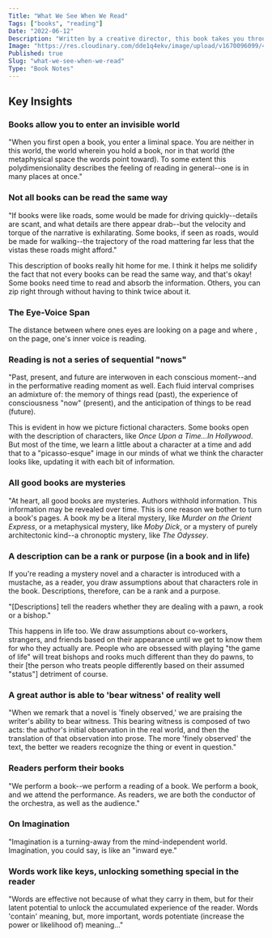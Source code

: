 ```yaml
---
Title: "What We See When We Read"
Tags: ["books", "reading"]
Date: "2022-06-12"
Description: "Written by a creative director, this book takes you through the ups and downs of, as the title suggests, what you see when you read. It's an interesting book with some neat ideas, but I felt it never came together. Maybe that's the point of the book, but I felt Mendelsund was trying to communicate how important it is we be aware of where the pictures in our minds come from when we read, but he never said that so directly."
Image: "https://res.cloudinary.com/dde1q4ekv/image/upload/v1670096099/41GUf7sxTjL._AC_SY780__c8yxzb.jpg"
Published: true
Slug: "what-we-see-when-we-read"
Type: "Book Notes"
---
```

Key Insights
------------

### Books allow you to enter an invisible world

"When you first open a book, you enter a liminal space. You are neither in this world, the world wherein you hold a book, nor in that world (the metaphysical space the words point toward). To some extent this polydimensionality describes the feeling of reading in general--one is in many places at once."

### Not all books can be read the same way

"If books were like roads, some would be made for driving quickly--details are scant, and what details are there appear drab--but the velocity and torque of the narrative is exhilarating. Some books, if seen as roads, would be made for walking--the trajectory of the road mattering far less that the vistas these roads might afford."

This description of books really hit home for me. I think it helps me solidify the fact that not every books can be read the same way, and that's okay! Some books need time to read and absorb the information. Others, you can zip right through without having to think twice about it.

### The Eye-Voice Span

The distance between where ones eyes are looking on a page and where , on the page, one's inner voice is reading.

### Reading is not a series of sequential "nows"

"Past, present, and future are interwoven in each conscious moment--and in the performative reading moment as well. Each fluid interval comprises an admixture of: the memory of things read (past), the experience of consciousness "now" (present), and the anticipation of things to be read (future).

This is evident in how we picture fictional characters. Some books open with the description of characters, like *Once Upon a Time...In Hollywood*. But most of the time, we learn a little about a character at a time and add that to a "picasso-esque" image in our minds of what we think the character looks like, updating it with each bit of information.

### All good books are mysteries

"At heart, all good books are mysteries. Authors withhold information. This information may be revealed over time. This is one reason we bother to turn a book's pages. A book my be a literal mystery, like *Murder on the Orient Express*, or a metaphysical mystery, like *Moby Dick*, or a mystery of purely architectonic kind--a chronoptic mystery, like *The Odyssey*.

### A description can be a rank or purpose (in a book and in life)

If you're reading a mystery novel and a character is introduced with a mustache, as a reader, you draw assumptions about that characters role in the book. Descriptions, therefore, can be a rank and a purpose.

"[Descriptions] tell the readers whether they are dealing with a pawn, a rook or a bishop."

This happens in life too. We draw assumptions about co-workers, strangers, and friends based on their appearance until we get to know them for who they actually are. People who are obsessed with playing "the game of life" will treat bishops and rooks much different than they do pawns, to their [the person who treats people differently based on their assumed "status"] detriment of course.

### A great author is able to 'bear witness' of reality well

"When we remark that a novel is 'finely observed,' we are praising the writer's ability to bear witness. This bearing witness is composed of two acts: the author's initial observation in the real world, and then the translation of that observation into prose. The more 'finely observed' the text, the better we readers recognize the thing or event in question."

### Readers perform their books

"We perform a book--we perform a reading of a book. We perform a book, and we attend the performance. As readers, we are both the conductor of the orchestra, as well as the audience."

### On Imagination

"Imagination is a turning-away from the mind-independent world. Imagination, you could say, is like an "inward eye."

### Words work like keys, unlocking something special in the reader

"Words are effective not because of what they carry in them, but for their latent potential to unlock the accumulated experience of the reader. Words 'contain' meaning, but, more important, words potentiate (increase the power or likelihood of) meaning..."

